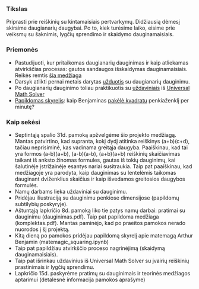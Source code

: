 ### Tikslas

Priprasti prie reiškinių su kintamaisiais pertvarkymų. Didžiausią dėmesį skirsime daugianarių daugybai. Po to, kiek turėsime laiko, eisime prie veiksmų su šaknimis, lygčių sprendimo ir skaidymo dauginamaisiais.

### Priemonės

* Pastudijuoti, kur pritaikomas daugianarių dauginimas ir kaip atliekamas atvirkščias procesas: gautos sandaugos išskaidymas dauginamaisiais. Reikės remtis [šia medžiaga](komplektas.pdf)
* Darsyk atlikti pernai metais darytas [užduotis](dauginimas.pdf) su daugianarių dauginimu. 
* Po daugianarių dauginimo toliau praktikuotis su [uždaviniais](UMS_užduotys.ipynb) iš [Universal Math Solver](https://www.universalmathsolver.com)
* [Papildomas skyrelis](matemagic_squaring.pdf): kaip Benjaminas [pakėlė kvadratu](http://www.youtube.com/watch?v=M4vqr3_ROIk&t=13m55s) penkiaženklį per minutę?

### Kaip sekėsi

* Septintąją spalio 31d. pamoką apžvelgėme šio projekto medžiagą. Mantas patvirtino, kad supranta, kokį dydį atitinka reiškinys (a+b)(c+d), tačiau neprisiminė, kas vadinama greitąja daugyba. Paaiškinau, kad tai yra formos (a-b)(a+b), (a-b)(a-b), (a+b)(a+b) reiškinių skaičiavimas taikant iš anksto žinomas formules, gautas iš tokių dauginimų, kai šalutinėje įstrižainėje esantys nariai susitraukia. Taip pat paaiškinau, kad medžiagoje yra parodyta, kaip dauginimas su lentelėmis taikomas dauginant dviženklius skaičius ir kaip išvedamos greitosios daugybos formulės.
* Namų darbams lieka uždaviniai su dauginimu.
* Pridėjau iliustraciją su dauginimu penkiose dimensijose (papildomų subtilybių poskyryje).
* Aštuntąją lapkričio 8d. pamoką liko tie patys namų darbai: pratimai su dauginimu (dauginimas.pdf). Taip pat papildoma medžiaga (komplektas.pdf). Mantas paminėjo, kad po praeitos pamokos nerado nuorodos į šį projektą.
* Kitą dieną po pamokos pridėjau papildomą skyrelį apie matemagą Arthur Benjamin (matemagic_squaring.ipynb)
* Taip pat papildžiau atvirkščio proceso nagrinėjimą (skaidymą dauginamaisiais).
* Taip pat išrinkau uždavinius iš Universal Math Solver su įvairių reiškinių prastinimais ir lygčių sprendimu.
* Lapkričio 15d. paskyrėme pratimų su dauginimais ir teorinės medžiagos aptarimui (detalesnė informacija pamokos aprašyme)